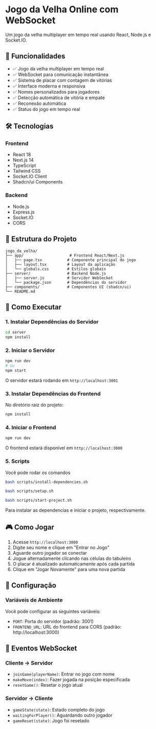 # Jogo da Velha Online com WebSocket

Um jogo da velha multiplayer em tempo real usando React, Node.js e Socket.IO.

## 🚀 Funcionalidades

- ✅ Jogo da velha multiplayer em tempo real
- ✅ WebSocket para comunicação instantânea
- ✅ Sistema de placar com contagem de vitórias
- ✅ Interface moderna e responsiva
- ✅ Nomes personalizados para jogadores
- ✅ Detecção automática de vitória e empate
- ✅ Reconexão automática
- ✅ Status do jogo em tempo real

## 🛠️ Tecnologias

### Frontend
- React 18
- Next.js 14
- TypeScript
- Tailwind CSS
- Socket.IO Client
- Shadcn/ui Components

### Backend
- Node.js
- Express.js
- Socket.IO
- CORS

## 📁 Estrutura do Projeto

```
jogo_da_velha/
├── app/                    # Frontend React/Next.js
│   ├── page.tsx           # Componente principal do jogo
│   ├── layout.tsx         # Layout da aplicação
│   └── globals.css        # Estilos globais
├── server/                # Backend Node.js
│   ├── server.js          # Servidor WebSocket
│   └── package.json       # Dependências do servidor
├── components/            # Componentes UI (shadcn/ui)
└── README.md
```

## 🚀 Como Executar

### 1. Instalar Dependências do Servidor

```bash
cd server
npm install
```

### 2. Iniciar o Servidor

```bash
npm run dev
# ou
npm start
```

O servidor estará rodando em `http://localhost:3001`

### 3. Instalar Dependências do Frontend

No diretório raiz do projeto:

```bash
npm install
```

### 4. Iniciar o Frontend

```bash
npm run dev
```

O frontend estará disponível em `http://localhost:3000`

### 5. Scripts
Você pode rodar os comandos

```bash
bash scripts/install-dependencies.sh
```

```bash
bash scripts/setup.sh
```

```bash
bash scripts/start-project.sh
```

Para instalar as dependencias e iniciar o projeto, respectivamente.

## 🎮 Como Jogar

1. Acesse `http://localhost:3000`
2. Digite seu nome e clique em "Entrar no Jogo"
3. Aguarde outro jogador se conectar
4. Jogue alternadamente clicando nas células do tabuleiro
5. O placar é atualizado automaticamente após cada partida
6. Clique em "Jogar Novamente" para uma nova partida

## 🔧 Configuração

### Variáveis de Ambiente

Você pode configurar as seguintes variáveis:

- `PORT`: Porta do servidor (padrão: 3001)
- `FRONTEND_URL`: URL do frontend para CORS (padrão: http://localhost:3000)

## 📡 Eventos WebSocket

### Cliente → Servidor
- `joinGame(playerName)`: Entrar no jogo com nome
- `makeMove(index)`: Fazer jogada na posição especificada
- `resetGame()`: Resetar o jogo atual

### Servidor → Cliente
- `gameState(state)`: Estado completo do jogo
- `waitingForPlayer()`: Aguardando outro jogador
- `gameReset(state)`: Jogo foi resetado
